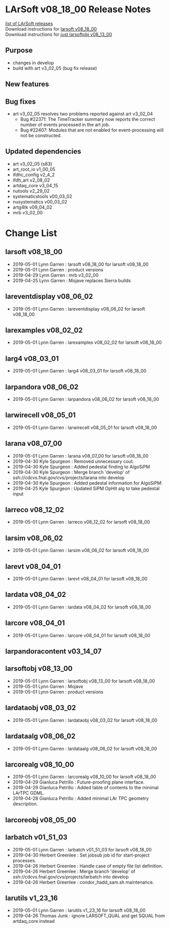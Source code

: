 # LArSoft v08_18_00 Release Notes



[list of LArSoft releases](LArSoft_release_list)  
Download instructions for [larsoft v08_18_00](https://scisoft.fnal.gov/scisoft/bundles/larsoft/v08_18_00/larsoft-v08_18_00.html)  
Download instructions for [just larsoftobj v08_13_00](https://scisoft.fnal.gov/scisoft/bundles/larsoftobj/v08_13_00/larsoftobj-v08_13_00.html)

## Purpose

-   changes in develop
-   build with art v3_02_05 (bug fix release)

## New features

## Bug fixes

-   art v3_02_05 resolves two problems reported against art v3_02_04
    -   Bug \#22371: The TimeTracker summary now reports the correct number of events processed in the art job.
    -   Bug \#22407: Modules that are not enabled for event-processing will not be constructed.

## Updated dependencies

-   art v3_02_05 (s83)
-   art_root_io v1_00_05
-   ifdhc_config v2_4_2
-   ifdh_art v2_08_02
-   artdaq_core v3_04_15
-   nutools v2_29_02
-   systematicstools v00_03_02
-   nusystematics v00_03_02
-   artg4tk v09_04_02
-   mrb v3_02_00

# Change List

## larsoft v08_18_00

-   2019-05-01 Lynn Garren : larsoft v08_18_00 for larsoft v08_18_00
-   2019-05-01 Lynn Garren : product versions
-   2019-04-29 Lynn Garren : mrb v3_02_00
-   2019-04-25 Lynn Garren : Mojave replaces Sierra builds

## lareventdisplay v08_06_02

-   2019-05-01 Lynn Garren : lareventdisplay v08_06_02 for larsoft v08_18_00

## larexamples v08_02_02

-   2019-05-01 Lynn Garren : larexamples v08_02_02 for larsoft v08_18_00

## larg4 v08_03_01

-   2019-05-01 Lynn Garren : larg4 v08_03_01 for larsoft v08_18_00

## larpandora v08_06_02

-   2019-05-01 Lynn Garren : larpandora v08_06_02 for larsoft v08_18_00

## larwirecell v08_05_01

-   2019-05-01 Lynn Garren : larwirecell v08_05_01 for larsoft v08_18_00

## larana v08_07_00

-   2019-05-01 Lynn Garren : larana v08_07_00 for larsoft v08_18_00
-   2019-04-30 Kyle Spurgeon : Removed unnecessary cout.
-   2019-04-30 Kyle Spurgeon : Added pedestal finding to AlgoSiPM
-   2019-04-30 Kyle Spurgeon : Merge branch 'develop' of ssh://cdcvs.fnal.gov/cvs/projects/larana into develop
-   2019-04-30 Kyle Spurgeon : Added pedestal information for AlgoSiPM:
-   2019-04-25 Kyle Spurgeon : Updated SiPM OpHit alg to take pedestal input

## larreco v08_12_02

-   2019-05-01 Lynn Garren : larreco v08_12_02 for larsoft v08_18_00

## larsim v08_06_02

-   2019-05-01 Lynn Garren : larsim v08_06_02 for larsoft v08_18_00

## larevt v08_04_01

-   2019-05-01 Lynn Garren : larevt v08_04_01 for larsoft v08_18_00

## lardata v08_04_02

-   2019-05-01 Lynn Garren : lardata v08_04_02 for larsoft v08_18_00

## larcore v08_04_01

-   2019-05-01 Lynn Garren : larcore v08_04_01 for larsoft v08_18_00

## larpandoracontent v03_14_07

## larsoftobj v08_13_00

-   2019-05-01 Lynn Garren : larsoftobj v08_13_00 for larsoft v08_18_00
-   2019-05-01 Lynn Garren : Mojave
-   2019-05-01 Lynn Garren : product versions

## lardataobj v08_03_02

-   2019-05-01 Lynn Garren : lardataobj v08_03_02 for larsoft v08_18_00

## lardataalg v08_06_02

-   2019-05-01 Lynn Garren : lardataalg v08_06_02 for larsoft v08_18_00

## larcorealg v08_10_00

-   2019-05-01 Lynn Garren : larcorealg v08_10_00 for larsoft v08_18_00
-   2019-04-29 Gianluca Petrillo : Future-proofing plane interface.
-   2019-04-29 Gianluca Petrillo : Added table of contents to the minimal LArTPC GDML.
-   2019-04-28 Gianluca Petrillo : Added minimal LAr TPC geometry description.

## larcoreobj v08_05_00

## larbatch v01_51_03

-   2019-05-01 Lynn Garren : larbatch v01_51_03 for larsoft v08_18_00
-   2019-04-30 Herbert Greenlee : Set jobsub job id for start-project processes.
-   2019-04-26 Herbert Greenlee : Handle case of empty file list definition.
-   2019-04-26 Herbert Greenlee : Merge branch 'develop' of ssh://cdcvs.fnal.gov/cvs/projects/larbatch into develop
-   2019-04-26 Herbert Greenlee : condor_hadd_sam.sh maintenance.

## larutils v1_23_16

-   2019-05-01 Lynn Garren : larutils v1_23_16 for larsoft v08_18_00
-   2019-04-26 Thomas Junk : ignore LARSOFT_QUAL and get SQUAL from artdaq_core instead
